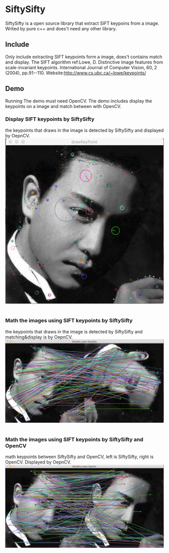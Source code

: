 # SiftySifty
SiftySifty is a open source library that extract SIFT keypoins from a image. Writed by pure c++ and does't need any other library.

## Include
Only include extracting SIFT keypoints form a image, does't contains match and display. The SIFT algorithm ref:Lowe, D. Distinctive image features from scale-invariant keypoints. International Journal of Computer Vision, 60, 2 (2004), pp.91--110. Website:http://www.cs.ubc.ca/~lowe/keypoints/

## Demo 
Running The demo must need OpenCV. The demo includes display the keypoints on a image and match between with OpenCV.

### Display SIFT keypoints by SiftySifty
the keypoints that draws in the image is detected by SiftySifty and displayed by OepnCV.
![](pic/siftysifty.png)
<br>
<br>
### Math the images using SIFT keypoints by SiftySifty
the keypoints that draws in the image is detected by SiftySifty and matching&display is by OepnCV.
![](pic/siftymatchsifty2.png)
<br>
<br>
### Math the images using SIFT keypoints by SiftySifty and OpenCV
math keypoints between SiftySifty and OpenCV, left is SiftySifty, right is OpenCV. Displayed by OepnCV.
![](pic/siftysiftymatchopencv.png)


